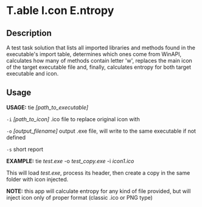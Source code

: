 T.able I.con E.ntropy
=====================
Description
-----------
A test task solution that lists all imported libraries and methods found in the executable's import table, determines which ones come from WinAPI, calculates how many of methods contain letter 'w', replaces the main icon of the target executable file and, finally, calculates entropy for both target executable and icon.

Usage
-----
**USAGE:** tie *[path_to_executable]*

  `-i` *[path_to_icon]*     .ico file to replace original icon with

  `-o` *[output_filename]*  output .exe file, will write to the same executable if not defined
  
  `-s`                    short report

**EXAMPLE:** tie *test.exe* -o *test_copy.exe* -i *icon1.ico*

This will load *test.exe*, process its header, then create a copy in the same folder with icon injected.

**NOTE:** this app will calculate entropy for any kind of file provided, but will inject icon only of proper format (classic .ico or PNG type)